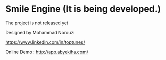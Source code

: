 Smile Engine (It is being developed.)
=======

The project is not released yet

Designed by Mohammad Norouzi

https://www.linkedin.com/in/toptunes/

Online Demo : http://app.abyekiha.com/
